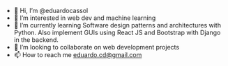 - 👋 Hi, I’m @eduardocassol
- 👀 I’m interested in web dev and machine learning
- 🌱 I’m currently learning Software design patterns and architectures with Python. Also implement GUIs using React JS and Bootstrap with Django in the backend.
- 💞️ I’m looking to collaborate on web development projects
- 📫 How to reach me eduardo.cd@gmail.com

<!---
eduardocassol/eduardocassol is a ✨ special ✨ repository because its `README.md` (this file) appears on your GitHub profile.
You can click the Preview link to take a look at your changes.
--->
